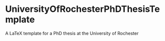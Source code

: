 # UniversityOfRochesterPhDThesisTemplate
A LaTeX template for a PhD thesis at the University of Rochester
